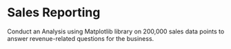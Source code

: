 # Sales Reporting

Conduct an Analysis using Matplotlib library on 200,000 sales data points to answer revenue-related questions for the business.
